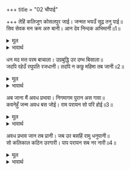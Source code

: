 +++
title = "02 चौपाई"

+++
तेहिं कलिजुग कोसलपुर जाई। जन्मत भयउँ सूद्र तनु पाई॥  
सिव सेवक मन क्रम अरु बानी। आन देव निन्दक अभिमानी॥1॥  

<details><summary>मूल</summary>

तेहिं कलिजुग कोसलपुर जाई। जन्मत भयउँ सूद्र तनु पाई॥  
सिव सेवक मन क्रम अरु बानी। आन देव निन्दक अभिमानी॥1॥  
</details>

<details><summary>भावार्थ</summary>

उस कलियुग में मैं अयोध्यापुरी में जाकर शूद्र का शरीर पाकर जन्मा। मैं मन, वचन और कर्म से शिवजी का सेवक और दूसरे देवताओं की निन्दा करने वाला अभिमानी था॥1॥  
</details>

धन मद मत्त परम बाचाला। उग्रबुद्धि उर दम्भ बिसाला॥  
जदपि रहेउँ रघुपति रजधानी। तदपि न कछु महिमा तब जानी॥2॥  

<details><summary>मूल</summary>

धन मद मत्त परम बाचाला। उग्रबुद्धि उर दम्भ बिसाला॥  
जदपि रहेउँ रघुपति रजधानी। तदपि न कछु महिमा तब जानी॥2॥  
</details>

<details><summary>भावार्थ</summary>

मैं धन के मद से मतवाला, बहुत ही बकवादी और उग्रबुद्धि वाला था, मेरे हृदय में बडा भारी दम्भ था। यद्यपि मैं श्री रघुनाथजी की राजधानी में रहता था, तथापि मैन्ने उस समय उसकी महिमा कुछ भी नहीं जानी॥2॥  
</details>

अब जाना मैं अवध प्रभावा। निगमागम पुरान अस गावा॥  
कवनेहुँ जन्म अवध बस जोई। राम परायन सो परि होई॥3॥  

<details><summary>मूल</summary>

अब जाना मैं अवध प्रभावा। निगमागम पुरान अस गावा॥  
कवनेहुँ जन्म अवध बस जोई। राम परायन सो परि होई॥3॥  
</details>

<details><summary>भावार्थ</summary>

अब मैन्ने अवध का प्रभाव जाना। वेद, शास्त्र और पुराणों ने ऐसा गाया है कि किसी भी जन्म में जो कोई भी अयोध्या में बस जाता है, वह अवश्य ही श्री रामजी के परायण हो जाएगा॥3॥  
</details>

अवध प्रभाव जान तब प्रानी। जब उर बसहिं रामु धनुपानी॥  
सो कलिकाल कठिन उरगारी। पाप परायन सब नर नारी॥4॥  

<details><summary>मूल</summary>

अवध प्रभाव जान तब प्रानी। जब उर बसहिं रामु धनुपानी॥  
सो कलिकाल कठिन उरगारी। पाप परायन सब नर नारी॥4॥  
</details>

<details><summary>भावार्थ</summary>

अवध का प्रभाव जीव तभी जानता है, जब हाथ में धनुष धारण करने वाले श्री रामजी उसके हृदय में निवास करते हैं। हे गरुडजी! वह कलिकाल बडा कठिन था। उसमें सभी नर-नारी पापपरायण (पापों में लिप्त) थे॥4॥  
</details>

<div class="audioEmbed"  caption="AIR-वाचनम्" src="https://archive
.org/download/rAmcharitmAnas-AIR/EPI-390.mp3"></div>
